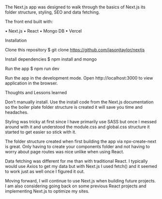 The Next.js app was designed to walk through the basics of Next.js its folder structure, styling, SEO and data fetching.

The front end built with:

• Next.js
• React
• Mongo DB
• Vercel

Installation

Clone this repository $ git clone https://github.com/jasonjtaylor/nextjs

Install dependencies $ npm install and mongo

Run the app $ npm run dev

Run the app in the development mode. Open http://localhost:3000 to view application in the browser.

Thoughts and Lessons learned

Don’t manually install. Use the install code from the Next.js documentation so the boiler plate folder structure is created it will save you time and headaches.

Styling was tricky at first since I have primarily use SASS but once I messed around with it and understood the module.css and global.css structure it started to get easier so stick with it.

The folder structure created when first building the app via npx-create-next is great. Only having to create your components folder and not having to worry about page routes was nice unlike when using React.

Data fetching was different for me than with traditional React. I typically would use Axios to get my data but with Next.js I used fetch() and it seemed to work just as well once I figured it out.

Moving forward, I will continue to use Next.js when building future projects. I am also considering going back on some previous React projects and implementing Next.js to optimize my sites.
